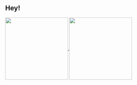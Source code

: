 ## Hey!

<div>
  <img align="right" src=""/>
</div>

<div>
<a href="https://github.com/mavi-alt">
  <img height=200 align="center" src="https://github-readme-stats.vercel.app/api?username=mavi-alt&theme=date_night&show_icons=false"/>
  <img height=200 align="center" src="https://github-readme-stats.vercel.app/api/top-langs?username=mavi-alt&layout=compact&langs_count=8&theme=date_night&card_width=320" />
</a>
</div>

  ##
